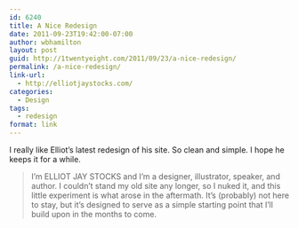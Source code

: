 ```yaml
---
id: 6240
title: A Nice Redesign
date: 2011-09-23T19:42:00-07:00
author: wbhamilton
layout: post
guid: http://1twentyeight.com/2011/09/23/a-nice-redesign/
permalink: /a-nice-redesign/
link-url:
  - http://elliotjaystocks.com/
categories:
  - Design
tags:
  - redesign
format: link
---
```

I really like Elliot&#8217;s latest redesign of his site. So clean and simple. I hope he keeps it for a while.

> I’m ELLIOT JAY STOCKS and I’m a designer, illustrator, speaker, and author. I couldn’t stand my old site any longer, so I nuked it, and this little experiment is what arose in the aftermath. It’s (probably) not here to stay, but it’s designed to serve as a simple starting point that I’ll build upon in the months to come.